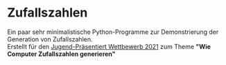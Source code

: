 # Zufallszahlen
Ein paar sehr minimalistische Python-Programme zur Demonstrierung der Generation von Zufallszahlen.
<br/>
Erstellt für den [Jugend-Präsentiert Wettbewerb 2021](https://www.jugend-praesentiert.de/) zum Theme **"Wie Computer Zufallszahlen generieren"**
